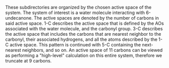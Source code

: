 These subdirectories are organized by the chosen active space of the system. The system of interest is a water molecule interacting with 6-undecanone. The active spaces are denoted by the number of carbons in said active space. 1-C describes the active space that is defined by the AOs associated with the water molecule, and the carbonyl group. 3-C describes the active space that includes the carbons that are nearest neighbor to the carbonyl, their associated hydrogens, and all the atoms described by the 1-C active space. This pattern is continued with 5-C containing the next-nearest neighbors, and so on. An active space of 11 carbons can be viewed as performing a "high-level" calculation on this entire system, therefore we truncate at 9 carbons. 
